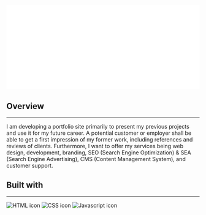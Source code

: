 ![AV Development logo](/icons/avd_logo.svg)

## Overview
___
I am developing a portfolio site primarily to present my previous projects and use it for my future career. A potential customer or employer shall be able to get a first impression of my former work, including references and reviews of clients.
Furthermore, I want to offer my services being web design, development, branding, SEO (Search Engine Optimization) & SEA (Search Engine Advertising), CMS (Content Management System), and customer support.

## Built with 
___
![HTML icon](https://www.vectorlogo.zone/logos/w3_html5/w3_html5-icon.svg "HTML") 
![CSS icon](https://www.vectorlogo.zone/logos/w3_css/w3_css-icon.svg "CSS")
<img src="https://logospng.org/download/javascript/logo-javascript-icon-512.png" alt="Javascript icon" width="70" height="70"/>

